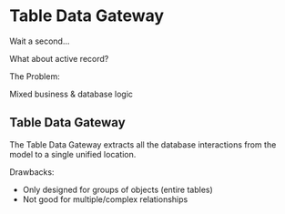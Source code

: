 # Table Data Gateway

Wait a second...

What about active record?

The Problem:

Mixed business & database logic

## Table Data Gateway

The Table Data Gateway extracts all the database interactions from the model to a single unified location.

Drawbacks:

- Only designed for groups of objects (entire tables)
- Not good for multiple/complex relationships
